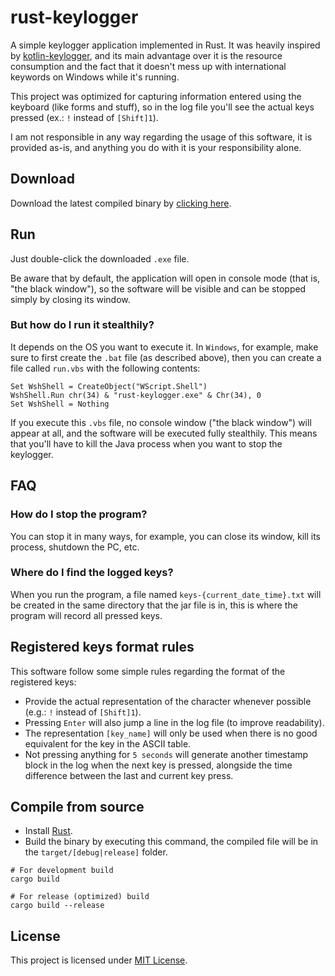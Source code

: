 # rust-keylogger
A simple keylogger application implemented in Rust. It was heavily inspired by [kotlin-keylogger](https://github.com/SecretX33/kotlin-keylogger), and its main advantage over it is the resource consumption and the fact that it doesn't mess up with international keywords on Windows while it's running. 

This project was optimized for capturing information entered using the keyboard (like forms and stuff), so in the log file you'll see the actual keys pressed (ex.: `!` instead of `[Shift]1`).

I am not responsible in any way regarding the usage of this software, it is provided as-is, and anything you do with it is your responsibility alone.

## Download

Download the latest compiled binary by [clicking here](https://github.com/SecretX33/rust-keylogger/releases/latest/download/rust-keylogger.exe).

## Run

Just double-click the downloaded `.exe` file.

Be aware that by default, the application will open in console mode (that is, "the black window"), so the software will be visible and can be stopped simply by closing its window.

### But how do I run it stealthily?

It depends on the OS you want to execute it. In `Windows`, for example, make sure to first create the `.bat` file (as described above), then you can create a file called `run.vbs` with the following contents:

```shell
Set WshShell = CreateObject("WScript.Shell") 
WshShell.Run chr(34) & "rust-keylogger.exe" & Chr(34), 0
Set WshShell = Nothing
```

If you execute this `.vbs` file, no console window ("the black window") will appear at all, and the software will be executed fully stealthily. This means that you'll have to kill the Java process when you want to stop the keylogger.

## FAQ
### How do I stop the program?

You can stop it in many ways, for example, you can close its window, kill its process, shutdown the PC, etc.

### Where do I find the logged keys?

When you run the program, a file named `keys-{current_date_time}.txt` will be created in the same directory that the jar file is in, this is where the program will record all pressed keys.

## Registered keys format rules

This software follow some simple rules regarding the format of the registered keys:

- Provide the actual representation of the character whenever possible (e.g.: `!` instead of `[Shift]1`).
- Pressing `Enter` will also jump a line in the log file (to improve readability).
- The representation `[key_name]` will only be used when there is no good equivalent for the key in the ASCII table.
- Not pressing anything for `5 seconds` will generate another timestamp block in the log when the next key is pressed, alongside the time difference between the last and current key press.

## Compile from source

- Install [Rust](https://www.rust-lang.org/tools/install).
- Build the binary by executing this command, the compiled file will be in the `target/[debug|release]` folder.

```shell
# For development build
cargo build

# For release (optimized) build
cargo build --release
```

## License

This project is licensed under [MIT License](LICENSE).
